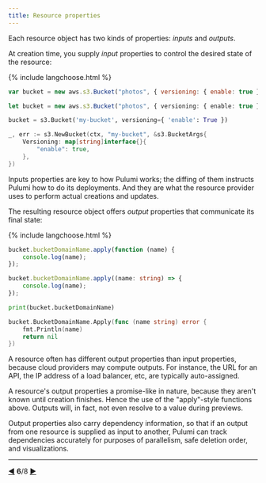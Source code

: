 ```yaml
---
title: Resource properties
---
```


Each resource object has two kinds of properties: *inputs* and *outputs*.

At creation time, you supply *input* properties to control the desired state of the resource:

{% include langchoose.html %}

```javascript
var bucket = new aws.s3.Bucket("photos", { versioning: { enable: true } });
```

```typescript
let bucket = new aws.s3.Bucket("photos", { versioning: { enable: true } });
```

```python
bucket = s3.Bucket('my-bucket', versioning={ 'enable': True })
```

```go
_, err := s3.NewBucket(ctx, "my-bucket", &s3.BucketArgs{
    Versioning: map[string]interface{}{
        "enable": true,
    },
})
```

Inputs properties are key to how Pulumi works; the diffing of them instructs Pulumi how to do its deployments.  And
they are what the resource provider uses to perform actual creations and updates.

The resulting resource object offers *output* properties that communicate its final state:

{% include langchoose.html %}

```javascript
bucket.bucketDomainName.apply(function (name) {
    console.log(name);
});
```

```typescript
bucket.bucketDomainName.apply((name: string) => {
    console.log(name);
});
```

```python
print(bucket.bucketDomainName)
```

```go
bucket.BucketDomainName.Apply(func (name string) error {
    fmt.Println(name)
    return nil
})
```

A resource often has different output properties than input properties, because cloud providers may compute outputs.
For instance, the URL for an API, the IP address of a load balancer, etc, are typically auto-assigned.

A resource's output properties a promise-like in nature, because they aren't known until creation finishes.  Hence the
use of the "apply"-style functions above.  Outputs will, in fact, not even resolve to a value during previews.

Output properties also carry dependency information, so that if an output from one resource is supplied as input to
another, Pulumi can track dependencies accurately for purposes of parallelism, safe deletion order, and visualizations.

***

<div class="tour-nav">
    <a class="tour-button enabled" href="programs-resources.html" title="Resources">◀</a>
    <span class="tour-index"><strong>6</strong>/8</span>
    <a class="tour-button enabled" href="programs-configuration.html" title="Custom configuration">▶</a>
</div>
